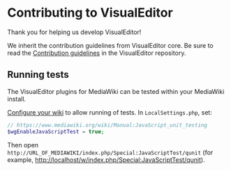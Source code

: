 # Contributing to VisualEditor

Thank you for helping us develop VisualEditor!

We inherit the contribution guidelines from VisualEditor core. Be sure to read the
[Contribution guidelines](https://git.wikimedia.org/blob/VisualEditor%2FVisualEditor.git/master/CONTRIBUTING.md)
in the VisualEditor repository.


## Running tests

The VisualEditor plugins for MediaWiki can be tested within your MediaWiki install.

[Configure your wiki](https://www.mediawiki.org/wiki/Manual:JavaScript_unit_testing) to
allow running of tests. In `LocalSettings.php`, set:
```php
// https://www.mediawiki.org/wiki/Manual:JavaScript_unit_testing
$wgEnableJavaScriptTest = true;
```

Then open `http://URL_OF_MEDIAWIKI/index.php/Special:JavaScriptTest/qunit`
(for example, <http://localhost/w/index.php/Special:JavaScriptTest/qunit>).
